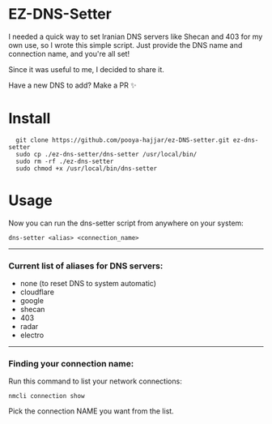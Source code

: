 # EZ-DNS-Setter

I needed a quick way to set Iranian DNS servers like Shecan and 403 for my own use, so I wrote this simple script. Just provide the DNS name and connection name, and you're all set!

Since it was useful to me, I decided to share it.

Have a new DNS to add? Make a PR ✨

# Install
```shell
  git clone https://github.com/pooya-hajjar/ez-DNS-setter.git ez-dns-setter
  sudo cp ./ez-dns-setter/dns-setter /usr/local/bin/
  sudo rm -rf ./ez-dns-setter
  sudo chmod +x /usr/local/bin/dns-setter
```

# Usage 
Now you can run the dns-setter script from anywhere on your system:

```shell
dns-setter <alias> <connection_name>
```
___
### Current list of aliases for DNS servers:
* none (to reset DNS to system automatic)
* cloudflare
* google
* shecan
* 403
* radar
* electro


___
### Finding your connection name:
Run this command to list your network connections:
```shell
nmcli connection show
```
Pick the connection NAME you want from the list.

